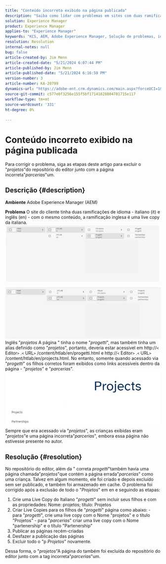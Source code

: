 ```yaml
---
title: "Conteúdo incorreto exibido na página publicada"
description: "Saiba como lidar com problemas em sites com duas ramificações de idioma."
solution: Experience Manager
product: Experience Manager
applies-to: "Experience Manager"
keywords: "KCS, AEM, Adobe Experience Manager, Solução de problemas, idiomas, conteúdo, página publicada, inglês, italiano"
resolution: Resolution
internal-notes: null
bug: false
article-created-by: Jim Menn
article-created-date: "5/21/2024 6:07:44 PM"
article-published-by: Jim Menn
article-published-date: "5/21/2024 6:16:59 PM"
version-number: 3
article-number: KA-20799
dynamics-url: "https://adobe-ent.crm.dynamics.com/main.aspx?forceUCI=1&pagetype=entityrecord&etn=knowledgearticle&id=78da3bff-9c17-ef11-9f8a-6045bd006268"
source-git-commit: c577e0f3256e155f5bf17141828804781715e117
workflow-type: tm+mt
source-wordcount: '331'
ht-degree: 0%

---
```


# Conteúdo incorreto exibido na página publicada


Para corrigir o problema, siga as etapas deste artigo para excluir o &quot;*projetos*&quot;do repositório do editor junto com a página incorreta&quot;*parcerias*&quot;um.

## Descrição {#description}


<b>Ambiente</b>
Adobe Experience Manager (AEM)

<b>Problema</b>
O site do cliente tinha duas ramificações de idioma - italiano (it) e inglês (en) - com o mesmo conteúdo, a ramificação inglesa é uma live copy da italiana.
![](assets/___79da3bff-9c17-ef11-9f8a-6045bd006268___.png)

![](assets/___7bda3bff-9c17-ef11-9f8a-6045bd006268___.png)
Inglês &quot;*projetos* A página &quot; tinha o nome &quot;*progetti*&quot;, mas também tinha um alias definido como &quot;*projetos*&quot;, portanto, deveria estar acessível em http://`<` Editor`>` .`<` URL`>` /content/htlab/en/progetti.html e http://`<` Editor`>` .`<` URL`>` /content/htlab/en/projects.html.
No entanto, somente quando acessado via &quot;*progetti*&quot; os filhos corretos foram exibidos como links acessíveis dentro da página - &quot;*projetos*&quot; e &quot;*parcerias*&quot;.
![](assets/___7dda3bff-9c17-ef11-9f8a-6045bd006268___.png)
Sempre que era acessado via &quot;*projetos*&quot;, as crianças exibidas eram &quot;*projetos*&quot;e uma página incorreta&quot;*parcerias*&quot;, embora essa página não estivesse presente no autor.


## Resolução {#resolution}


No repositório do editor, além da &quot; correta *progetti*&quot;também havia uma página chamada&quot;*projetos*&quot;que contém a página errada&quot;*parcerias*&quot; como uma criança.
Talvez em algum momento, ele foi criado e depois excluído sem ser publicado, e também foi armazenado em cache.
O problema foi corrigido após a exclusão de todo o &quot;*Projetos*&quot; em en e seguindo as etapas:

1. Crie uma Live Copy do Italiano &quot;*progetti*&quot; sem incluir seus filhos e com as propriedades: Nome: projetos; título: Projetos
2. Criar Live Copies para os filhos de &quot;*progetti*&quot; página como abaixo: - para &quot;*progetti*&quot;, crie uma live copy com o Nome &quot;projetos&quot; e o título &quot;Projetos&quot; - para &quot;*parcerias*&quot; criar uma live copy com o Nome &quot;partenership&quot; e o título &quot;Partenership&quot;
3. Publicar as páginas recém-criadas
4. Desfazer a publicação das páginas
5. Excluir todo o &quot;p *Projetos*&quot; novamente.

Dessa forma, o &quot;*projetos*&quot;A página do também foi excluída do repositório do editor junto com a tag incorreta&quot;*parcerias*&quot;um.
